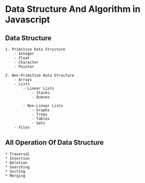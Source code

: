 
# Data Structure And Algorithm in Javascript
## Data Structure
    1. Primitive Data Structure
        - Integer
        - Float
        - Character
        - Pointer

    2. Non-Primitive Data Structure
        - Arrays
        - Lists
            - Linear Lists
                - Stacks
                - Queues

            - Non-Linear Lists
                - Graphs
                - Trees
                - Tables
                - Sets
        - Files
## All Operation Of Data Structure

    * Traversal
    * Insertion
    * Deletion
    * Searching
    * Sorting
    * Merging
